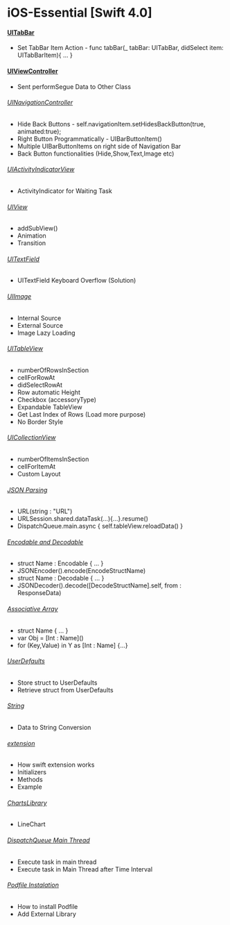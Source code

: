 # iOS-Essential [Swift 4.0]

####  [UITabBar](https://github.com/sumon-sarker/iOS-Essential/tree/UITabBar)
 - Set TabBar Item Action - func tabBar(_ tabBar: UITabBar, didSelect item: UITabBarItem){ ... }
 
####  [UIViewController](https://github.com/sumon-sarker/iOS-Essential/tree/UIViewController)
 - Sent performSegue Data to Other Class

###### [UINavigationController](https://github.com/sumon-sarker/iOS-Essential/tree/UINavigationController)
 - Hide Back Buttons - self.navigationItem.setHidesBackButton(true, animated:true);
 - Right Button Programmatically - UIBarButtonItem()
 - Multiple UIBarButtonItems on right side of Navigation Bar
 - Back Button functionalities (Hide,Show,Text,Image etc)

###### [UIActivityIndicatorView](https://github.com/sumon-sarker/iOS-Essential/tree/UIActivityIndicatorView)
 - ActivityIndicator for Waiting Task
 
###### [UIView](https://github.com/sumon-sarker/iOS-Essential/tree/UIView)
 - addSubView()
 - Animation
 - Transition
 
 ###### [UITextField](https://github.com/sumon-sarker/iOS-Essential/tree/UITextField)
 - UITextField Keyboard Overflow (Solution)
 
###### [UIImage](https://github.com/sumon-sarker/iOS-Essential/tree/UIImage)
 - Internal Source
 - External Source
 - Image Lazy Loading

###### [UITableView](https://github.com/sumon-sarker/iOS-Essential/tree/UITableView)
 - numberOfRowsInSection
 - cellForRowAt
 - didSelectRowAt
 - Row automatic Height
 - Checkbox (accessoryType)
 - Expandable TableView
 - Get Last Index of Rows (Load more purpose)
 - No Border Style
 
 ###### [UICollectionView](https://github.com/sumon-sarker/iOS-Essential/tree/UICollectionView)
 - numberOfItemsInSection
 - cellForItemAt
 - Custom Layout
 
###### [JSON Parsing](https://github.com/sumon-sarker/iOS-Essential/tree/JSON-Parsing)
 - URL(string : "URL")
 - URLSession.shared.dataTask(...){...}.resume()
 - DispatchQueue.main.async { self.tableView.reloadData() }
 
###### [Encodable and Decodable](https://github.com/sumon-sarker/iOS-Essential/tree/EncodableDecodable)
 - struct Name : Encodable { ... }
 - JSONEncoder().encode(EncodeStructName)
 - struct Name : Decodable { ... }
 - JSONDecoder().decode([DecodeStructName].self, from : ResponseData)
 
###### [Associative Array](https://github.com/sumon-sarker/iOS-Essential/tree/Associative-Array)
 - struct Name { ... }
 - var Obj = \[Int : Name\]()
 - for (Key,Value) in Y as \[Int : Name\] {...} 
 
###### [UserDefaults](https://github.com/sumon-sarker/iOS-Essential/tree/UserDefaults)
 - Store struct to UserDefaults
 - Retrieve struct from UserDefaults
 
###### [String](https://github.com/sumon-sarker/iOS-Essential/tree/String)
 - Data to String Conversion
 
###### [extension](https://github.com/sumon-sarker/iOS-Essential/tree/extension)
 - How swift extension works
 - Initializers
 - Methods
 - Example

###### [ChartsLibrary](https://github.com/sumon-sarker/iOS-Essential/tree/ChartsLibrary)
 - LineChart
 
###### [DispatchQueue Main Thread]( https://github.com/sumon-sarker/iOS-Essential/tree/DispatchQueue)
 - Execute task in main thread
 - Execute task in Main Thread after Time Interval
 
###### [Podfile Instalation]( https://github.com/sumon-sarker/iOS-Essential/tree/PodfileInstall)
 - How to install Podfile
 - Add External Library


